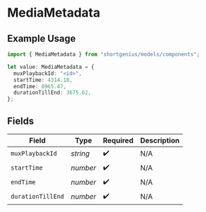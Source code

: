 # MediaMetadata

## Example Usage

```typescript
import { MediaMetadata } from "shortgenius/models/components";

let value: MediaMetadata = {
  muxPlaybackId: "<id>",
  startTime: 4314.18,
  endTime: 8965.47,
  durationTillEnd: 3675.62,
};
```

## Fields

| Field              | Type               | Required           | Description        |
| ------------------ | ------------------ | ------------------ | ------------------ |
| `muxPlaybackId`    | *string*           | :heavy_check_mark: | N/A                |
| `startTime`        | *number*           | :heavy_check_mark: | N/A                |
| `endTime`          | *number*           | :heavy_check_mark: | N/A                |
| `durationTillEnd`  | *number*           | :heavy_check_mark: | N/A                |